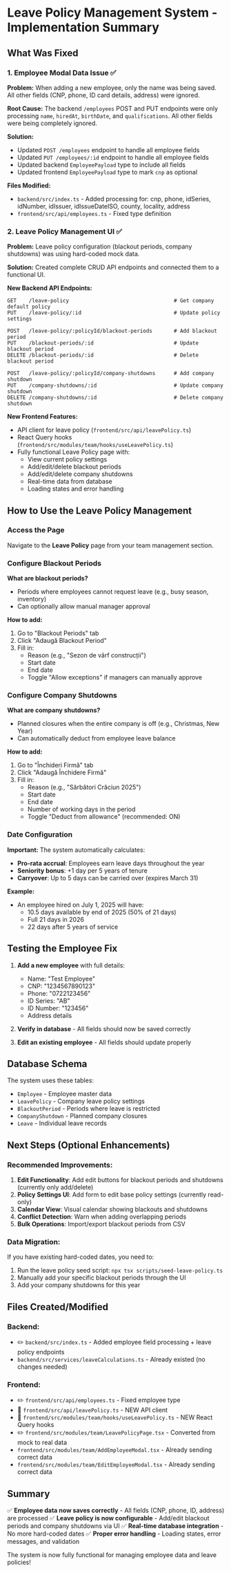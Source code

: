 # Leave Policy Management System - Implementation Summary

## What Was Fixed

### 1. **Employee Modal Data Issue** ✅
**Problem:** When adding a new employee, only the name was being saved. All other fields (CNP, phone, ID card details, address) were ignored.

**Root Cause:** The backend `/employees` POST and PUT endpoints were only processing `name`, `hiredAt`, `birthDate`, and `qualifications`. All other fields were being completely ignored.

**Solution:**
- Updated `POST /employees` endpoint to handle all employee fields
- Updated `PUT /employees/:id` endpoint to handle all employee fields  
- Updated backend `EmployeePayload` type to include all fields
- Updated frontend `EmployeePayload` type to mark `cnp` as optional

**Files Modified:**
- `backend/src/index.ts` - Added processing for: cnp, phone, idSeries, idNumber, idIssuer, idIssueDateISO, county, locality, address
- `frontend/src/api/employees.ts` - Fixed type definition

### 2. **Leave Policy Management UI** ✅
**Problem:** Leave policy configuration (blackout periods, company shutdowns) was using hard-coded mock data.

**Solution:** Created complete CRUD API endpoints and connected them to a functional UI.

**New Backend API Endpoints:**
```
GET    /leave-policy                                  # Get company default policy
PUT    /leave-policy/:id                              # Update policy settings

POST   /leave-policy/:policyId/blackout-periods       # Add blackout period
PUT    /blackout-periods/:id                          # Update blackout period
DELETE /blackout-periods/:id                          # Delete blackout period

POST   /leave-policy/:policyId/company-shutdowns      # Add company shutdown
PUT    /company-shutdowns/:id                         # Update company shutdown
DELETE /company-shutdowns/:id                         # Delete company shutdown
```

**New Frontend Features:**
- API client for leave policy (`frontend/src/api/leavePolicy.ts`)
- React Query hooks (`frontend/src/modules/team/hooks/useLeavePolicy.ts`)
- Fully functional Leave Policy page with:
  - View current policy settings
  - Add/edit/delete blackout periods
  - Add/edit/delete company shutdowns
  - Real-time data from database
  - Loading states and error handling

## How to Use the Leave Policy Management

### Access the Page
Navigate to the **Leave Policy** page from your team management section.

### Configure Blackout Periods
**What are blackout periods?**
- Periods where employees cannot request leave (e.g., busy season, inventory)
- Can optionally allow manual manager approval

**How to add:**
1. Go to "Blackout Periods" tab
2. Click "Adaugă Blackout Period"
3. Fill in:
   - Reason (e.g., "Sezon de vârf construcții")
   - Start date
   - End date
   - Toggle "Allow exceptions" if managers can manually approve

### Configure Company Shutdowns
**What are company shutdowns?**
- Planned closures when the entire company is off (e.g., Christmas, New Year)
- Can automatically deduct from employee leave balance

**How to add:**
1. Go to "Închideri Firmă" tab
2. Click "Adaugă Închidere Firmă"
3. Fill in:
   - Reason (e.g., "Sărbători Crăciun 2025")
   - Start date
   - End date
   - Number of working days in the period
   - Toggle "Deduct from allowance" (recommended: ON)

### Date Configuration
**Important:** The system automatically calculates:
- **Pro-rata accrual**: Employees earn leave days throughout the year
- **Seniority bonus**: +1 day per 5 years of tenure
- **Carryover**: Up to 5 days can be carried over (expires March 31)

**Example:**
- An employee hired on July 1, 2025 will have:
  - 10.5 days available by end of 2025 (50% of 21 days)
  - Full 21 days in 2026
  - 22 days after 5 years of service

## Testing the Employee Fix

1. **Add a new employee** with full details:
   - Name: "Test Employee"
   - CNP: "1234567890123"
   - Phone: "0722123456"
   - ID Series: "AB"
   - ID Number: "123456"
   - Address details

2. **Verify in database** - All fields should now be saved correctly

3. **Edit an existing employee** - All fields should update properly

## Database Schema

The system uses these tables:
- `Employee` - Employee master data
- `LeavePolicy` - Company leave policy settings
- `BlackoutPeriod` - Periods where leave is restricted
- `CompanyShutdown` - Planned company closures
- `Leave` - Individual leave records

## Next Steps (Optional Enhancements)

### Recommended Improvements:
1. **Edit Functionality**: Add edit buttons for blackout periods and shutdowns (currently only add/delete)
2. **Policy Settings UI**: Add form to edit base policy settings (currently read-only)
3. **Calendar View**: Visual calendar showing blackouts and shutdowns
4. **Conflict Detection**: Warn when adding overlapping periods
5. **Bulk Operations**: Import/export blackout periods from CSV

### Data Migration:
If you have existing hard-coded dates, you need to:
1. Run the leave policy seed script: `npx tsx scripts/seed-leave-policy.ts`
2. Manually add your specific blackout periods through the UI
3. Add your company shutdowns for this year

## Files Created/Modified

### Backend:
- ✏️ `backend/src/index.ts` - Added employee field processing + leave policy endpoints
- `backend/src/services/leaveCalculations.ts` - Already existed (no changes needed)

### Frontend:
- ✏️ `frontend/src/api/employees.ts` - Fixed employee type
- 📄 `frontend/src/api/leavePolicy.ts` - NEW API client
- 📄 `frontend/src/modules/team/hooks/useLeavePolicy.ts` - NEW React Query hooks
- ✏️ `frontend/src/modules/team/LeavePolicyPage.tsx` - Converted from mock to real data
- `frontend/src/modules/team/AddEmployeeModal.tsx` - Already sending correct data
- `frontend/src/modules/team/EditEmployeeModal.tsx` - Already sending correct data

## Summary

✅ **Employee data now saves correctly** - All fields (CNP, phone, ID, address) are processed
✅ **Leave policy is now configurable** - Add/edit blackout periods and company shutdowns via UI
✅ **Real-time database integration** - No more hard-coded dates
✅ **Proper error handling** - Loading states, error messages, and validation

The system is now fully functional for managing employee data and leave policies!
